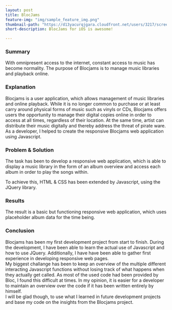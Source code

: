 ```yaml
---
layout: post
title: BlocJams
feature-img: "img/sample_feature_img.png"
thumbnail-path: "https://d13yacurqjgara.cloudfront.net/users/3217/screenshots/2030966/blocjams_1x.png"
short-description: BlocJams for iOS is awesome!

---
```


### Summary  
With omnipresent access to the internet, constant access to music has become normality. The purpose of Blocjams is to manage music libraries and playback online.

### Explanation    
Blocjams is a user application, which allows management of music libraries and online playback. While it is no longer common to purchase or at least carry around physical forms of music such as vinyls or CDs, Blocjams offers users the opportunity to manage their digital copies online in order to access at all times, regardless of their location. At the same time, artist can distribute their music digitally and thereby address the threat of pirate ware.  
As a developer, I helped to create the responsive Blocjams web application using Javascript.

### Problem & Solution   
The task has been to develop a responsive web application, which is able to display a music library in the form of an album overview and access each album in order to play the songs within.

To achieve this, HTML & CSS has been extended by Javascript, using the JQuery library.

### Results  
The result is a basic but functioning responsive web application, which uses placeholder album data for the time being.

### Conclusion  
Blocjams has been my first development project from start to finish. During the development, I have been able to learn the actual use of Javascript and how to use JQuery. Additionally, I have have been able to gather first experience in developing responsive web pages.  
My biggest challange has been to keep an overview of the multiple  different interacting Javascript functions without losing track of what happens when they actually get called. As most of the used code had been provided by Bloc, I found this difficult at times. In my opinion, it is easier for a developer to maintain an overview over the code if it has been written entirely by himself.  
I will be glad though, to use what I learned in future development projects and base my code on the insights from the Blocjams project.